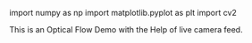 import numpy as np
import matplotlib.pyplot as plt
import cv2

This is an Optical Flow Demo with the Help of live camera feed.
